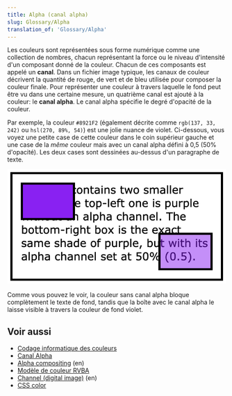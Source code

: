 ```yaml
---
title: Alpha (canal alpha)
slug: Glossary/Alpha
translation_of: 'Glossary/Alpha'
---
```

Les couleurs sont représentées sous forme numérique comme une collection de nombres, chacun représentant la force ou le niveau d'intensité d'un composant donné de la couleur. Chacun de ces composants est appelé un **canal**. Dans un fichier image typique, les canaux de couleur décrivent la quantité de rouge, de vert et de bleu utilisée pour composer la couleur finale. Pour représenter une couleur à travers laquelle le fond peut être vu dans une certaine mesure, un quatrième canal est ajouté à la couleur: le **canal alpha**. Le canal alpha spécifie le degré d'opacité de la couleur.

Par exemple, la couleur `#8921F2` (également décrite comme `rgb(137, 33, 242)` ou `hsl(270, 89%, 54)`) est une jolie nuance de violet. Ci-dessous, vous voyez une petite case de cette couleur dans le coin supérieur gauche et une case de la _même_ couleur mais avec un canal alpha défini à 0,5 (50% d'opacité). Les deux cases sont dessinées au-dessus d'un paragraphe de texte.

![Image montrant l'effet d'un canal alpha sur une couleur.](alpha-channel-example.png)

Comme vous pouvez le voir, la couleur sans canal alpha bloque complètement le texte de fond, tandis que la boîte avec le canal alpha le laisse visible à travers la couleur de fond violet.

## Voir aussi

- [Codage informatique des couleurs](https://fr.wikipedia.org/wiki/Codage_informatique_des_couleurs)
- [Canal Alpha](https://fr.wikipedia.org/wiki/Canal_Alpha)
- [Alpha compositing](https://en.wikipedia.org/wiki/Alpha_compositing) (en)
- [Modèle de couleur RVBA](https://fr.wikipedia.org/wiki/RVBA)
- [Channel (digital image)](https://en.wikipedia.org/wiki/Channel_(digital_image)) (en)
- [CSS color](/fr/docs/Web/CSS/CSS_Color)